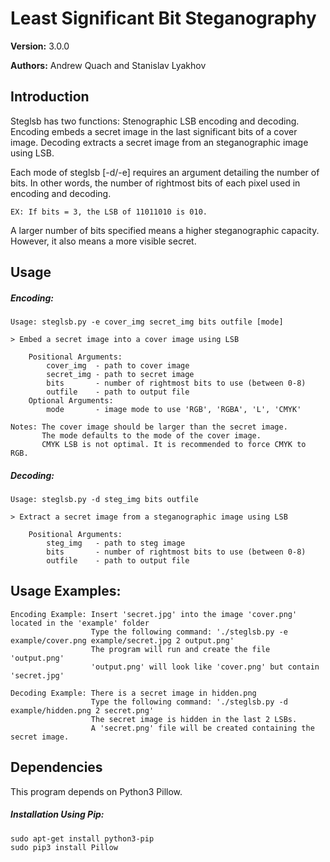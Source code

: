 # Least Significant Bit Steganography

**Version:** 3.0.0 

**Authors:** Andrew Quach and Stanislav Lyakhov

## Introduction

Steglsb has two functions: Stenographic LSB encoding and decoding.
Encoding embeds a secret image in the last significant bits of a cover image.
Decoding extracts a secret image from an steganographic image using LSB.

Each mode of steglsb [-d/-e] requires an argument detailing the number of bits.
In other words, the number of rightmost bits of each pixel used in encoding
and decoding.

    EX: If bits = 3, the LSB of 11011010 is 010.

A larger number of bits specified means a higher steganographic capacity. However,
it also means a more visible secret.

## Usage

##### Encoding:
    Usage: steglsb.py -e cover_img secret_img bits outfile [mode]

    > Embed a secret image into a cover image using LSB

        Positional Arguments:
            cover_img  - path to cover image
            secret_img - path to secret image
            bits       - number of rightmost bits to use (between 0-8)
            outfile    - path to output file
        Optional Arguments:
            mode       - image mode to use 'RGB', 'RGBA', 'L', 'CMYK'

    Notes: The cover image should be larger than the secret image.
           The mode defaults to the mode of the cover image.
           CMYK LSB is not optimal. It is recommended to force CMYK to RGB. 
    
##### Decoding:
    Usage: steglsb.py -d steg_img bits outfile

    > Extract a secret image from a steganographic image using LSB

        Positional Arguments:
            steg_img   - path to steg image
            bits       - number of rightmost bits to use (between 0-8)
            outfile    - path to output file

## Usage Examples:
    Encoding Example: Insert 'secret.jpg' into the image 'cover.png' located in the 'example' folder
                      Type the following command: './steglsb.py -e example/cover.png example/secret.jpg 2 output.png'
                      The program will run and create the file 'output.png'
                      'output.png' will look like 'cover.png' but contain 'secret.jpg'

    Decoding Example: There is a secret image in hidden.png
                      Type the following command: './steglsb.py -d example/hidden.png 2 secret.png'
                      The secret image is hidden in the last 2 LSBs.
                      A 'secret.png' file will be created containing the secret image.


## Dependencies

This program depends on Python3 Pillow.

##### Installation Using Pip:
    sudo apt-get install python3-pip
    sudo pip3 install Pillow
